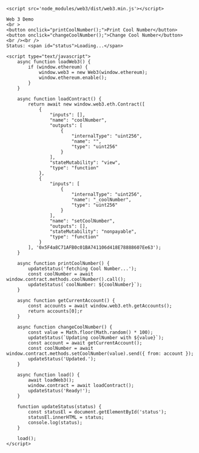 <!DOCTYPE html>
<html>

<head>
    <meta charset='utf-8'>
    <meta http-equiv='X-UA-Compatible' content='IE=edge'>
    <title>Web 3 Demo</title>
    <meta name='viewport' content='width=device-width, initial-scale=1'>

    <script src='node_modules/web3/dist/web3.min.js'></script>
</head>

<body>

    Web 3 Demo
    <br >
    <button onclick="printCoolNumber();">Print Cool Number</button>
    <button onclick="changeCoolNumber();">Change Cool Number</button>
    <br /><br />
    Status: <span id="status">Loading...</span>

    <script type="text/javascript">
        async function loadWeb3() {
            if (window.ethereum) {
                window.web3 = new Web3(window.ethereum);
                window.ethereum.enable();
            }
        }

        async function loadContract() {
            return await new window.web3.eth.Contract([
                {
                    "inputs": [],
                    "name": "coolNumber",
                    "outputs": [
                        {
                            "internalType": "uint256",
                            "name": "",
                            "type": "uint256"
                        }
                    ],
                    "stateMutability": "view",
                    "type": "function"
                },
                {
                    "inputs": [
                        {
                            "internalType": "uint256",
                            "name": "_coolNumber",
                            "type": "uint256"
                        }
                    ],
                    "name": "setCoolNumber",
                    "outputs": [],
                    "stateMutability": "nonpayable",
                    "type": "function"
                }
            ], '0x5F4a8C71AFB0c01BA741106d418E78888607Ee63');
        }

        async function printCoolNumber() {
            updateStatus('fetching Cool Number...');
            const coolNumber = await window.contract.methods.coolNumber().call();
            updateStatus(`coolNumber: ${coolNumber}`);
        }

        async function getCurrentAccount() {
            const accounts = await window.web3.eth.getAccounts();
            return accounts[0];r
        }

        async function changeCoolNumber() {
            const value = Math.floor(Math.random() * 100);
            updateStatus(`Updating coolNumber with ${value}`);
            const account = await getCurrentAccount();
            const coolNumber = await window.contract.methods.setCoolNumber(value).send({ from: account });
            updateStatus('Updated.');
        }

        async function load() {
            await loadWeb3();
            window.contract = await loadContract();
            updateStatus('Ready!');
        }

        function updateStatus(status) {
            const statusEl = document.getElementById('status');
            statusEl.innerHTML = status;
            console.log(status);
        }

        load();
    </script>
</body>

</html>
